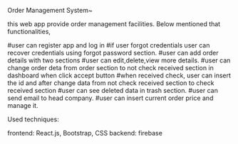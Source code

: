 Order Management System~

this web app provide order management facilities. Below mentioned that functionalities,

#user can register app and log in
#if user forgot credentials user can recover credentials using forgot password section.
#user can add order details with two sections
#user can edit,delete,view more details.
#user can change order deta from order section to not check received section in dashboard when click accept button
#when received check, user can insert the id and after change data from not check received section to check received section
#user can see deleted data in trash section.
#user can send email to head company.
#user can insert current order price and manage it.

Used techniques:

frontend: React.js, Bootstrap, CSS
backend: firebase
